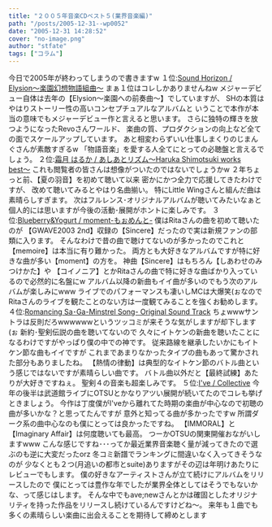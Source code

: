 ```yaml
---
title: "２００５年音楽CDベスト５(業界音楽編)"
path: "/posts/2005-12-31--wp0052"
date: "2005-12-31 14:28:52"
cover: "no-image.png"
author: "stfate"
tags: ["コラム"]
---
```


今日で2005年が終わってしまうので書きますw
１位:<a  target="_blank" href="http://sound-horizon.net/">Sound Horizon / Elysion〜楽園幻想物語組曲〜</a>
まぁ１位はコレしかありませんねw
メジャーデビュー自体は去年の【Elysion〜楽園への前奏曲〜】でしていますが、
SHの本質はやはりストーリー性の高いコンセプチュアルなアルバムと
いうことで本作が本当の意味でもメジャーデビュー作と言えると思います。
さらに独特の輝きを放つようになったRevoさんワールド、
楽曲の質、プロダクションの向上など全ての面でスケールアップしています。
あと相変わらずいい仕事しまくりのじまんぐさんが素敵すぎるw
「物語音楽」を愛する人全てにとっての必聴盤と言えるでしょう。
２位:<a  target="_blank" href="http://shimotsukin.com/">霜月 はるか / あしあとリズム〜Haruka Shimotsuki works best〜</a>
これも閲覧者の皆さんは想像がついたのではないでしょうかw
２年ちょっと前、【夏の羽音】を初めて聴いて以来
密かにかつ全力で応援してきたわけですが、
改めて聴いてみるとやはり名曲揃い。
特にLittle Wingさんと組んだ曲は素晴らしすぎます。
次はフルレンス･オリジナルアルバムが聴いてみたいなぁと
個人的には思いますが今後の活動･展開がホントに楽しみです。
３位:<a  target="_blank" href="http://blueberry-yogurt.com/">Blueberry&Yogurt / moment-もぉめんと-</a>
僕はRitaさんの曲を初めて聴いたのが
【GWAVE2003 2nd】収録の【Sincere】だったので実は新規ファンの部類に入ります。
そんなわけで昔の曲で聴けてないのが多かったのでこれと【memoire】は本当に有り難かった。
両方とも大好きなアルバムですが特に好きな曲が多い【moment】の方を。
神曲【Sincere】はもちろん【しあわせのみつけかた】や
【コイノニア】とかRitaさんの曲で特に好きな曲ばかり入っているので必然的に名盤にw
アルバム以降の新曲もイイ曲が多いのでもう次のアルバムが楽しみにwww
ライブでのパフォーマンスも凄いしMCは大爆笑(ぉなので
Ritaさんのライブを観たことのない方は一度観てみることを強くお勧めします。
４位:<a  target="_blank" href="http://www.amazon.co.jp/exec/obidos/ASIN/B0007Z9YDW/qid=1136009860/sr=1-1/ref=sr_1_10_1/249-6037565-3628328">Romancing Sa･Ga-Minstrel Song- Original Sound Track</a>
ちょwwwサントラは反則だろwwwwwwというツッコミが来そうな気がしますが却下します(ぉ
新約･聖剣伝説の曲を聴いてないので
久々にイトケンの新曲を聴いたことになるわけですがやっぱり僕の中での神です。
従来路線を継承したいかにもイトケン節な曲もイイですが
これまであまりなかったタイプの曲もあって驚かされた部分もありましたね。
【熱情の律動】は典型的なイトケン節のバトル曲という感じではないですが素晴らしい曲です。
バトル曲以外だと【最終試練】あたりが大好きですねぇ。
聖剣４の音楽も超楽しみです。
５位:<a  target="_blank" href="http://ive.mu/">I've / Collective</a>
今年の後半は武道館ライブにOTSUとかなりアツい展開が続いてたのでコレも挙げときましょう。
今作は丁度僕がI'veから離れてた時期の楽曲が中心なので初聴の曲が多いかな？と思ってたんですが
意外と知ってる曲が多かったですw
所謂ダーク系の曲中心なのも僕にとっては良かったですね。
【IMMORAL】と【Imaginary Affair】は何度聴いても最高。
つーかOTSUの関東開催おながいしますwww
こんな感じですね･･･ってか最近業界音楽聴く量が減ってきたので選ぶのも逆に大変だったorz
冬コミ新譜でランキングに間違いなく入ってきそうなのが
少なくとも２つ(月追いの都市とsuite)ありますがその辺は年明けあたりにレビューでもします。
僕の好きなアーティストさんが立て続けにアルバムをリリースしたので
僕にとっては豊作な年でしたが業界全体としてはそうでもないかな、って感じはします。
そんな中でもave;newさんとかは確固としたオリジナリティを持った作品をリリースし続けているんですけどね〜。
来年も１曲でも多くの素晴らしい楽曲に出会えることを期待して締めとします

